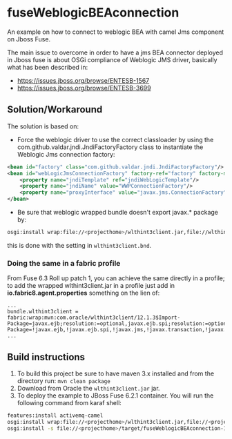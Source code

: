 # fuseWeblogicBEAconnection
An example on how to connect to weblogic BEA with camel Jms component on Jboss Fuse.

The main issue to overcome in order to have a jms BEA connector deployed in Jboss fuse is about OSGi compliance of Weblogic JMS driver, basically what has been described in:
  - https://issues.jboss.org/browse/ENTESB-1567
  - https://issues.jboss.org/browse/ENTESB-3699

## Solution/Workaround

The solution is based on:
  
  - Force the weblogic driver to use the correct classloader by using the com.github.valdar.jndi.JndiFactoryFactory class to instantiate the Weblogic Jms connection factory:
```xml
<bean id="factory" class="com.github.valdar.jndi.JndiFactoryFactory"/>
<bean id="webLogicJmsConnectionFactory" factory-ref="factory" factory-method="createJndiObjectFactory" init-method="afterPropertiesSet">
    <property name="jndiTemplate" ref="jndiWebLogicTemplate"/>
    <property name="jndiName" value="WWPConnectionFactory"/>
    <property name="proxyInterface" value="javax.jms.ConnectionFactory"/>
</bean>
```

  - Be sure that weblogic wrapped bundle doesn't export javax.* package by: 
```bash
osgi:install wrap:file://<projecthome>/wlthint3client.jar,file://wlthint3client.bnd/wlthint3client.bnd
```
this is done with the setting in `wlthint3client.bnd`.

### Doing the same in a fabric profile
From Fuse 6.3 Roll up patch 1, you can achieve the same directly in a profile; to add the wrapped wlthint3client.jar in a profile just add in **io.fabric8.agent.properties** something on the lien of:
```
...
bundle.wlthint3client = fabric:wrap:mvn:com.oracle/wlthint3client/12.1.3$Import-Package=javax.ejb;resolution:=optional,javax.ejb.spi;resolution:=optional,javax.jms;resolution:=optional,javax.transaction;resolution:=optional,javax.transaction.xa;resolution:=optional,javax.xml.stream;resolution:=optional,*;resolution:=optional&Export-Package=!javax.ejb,!javax.ejb.spi,!javax.jms,!javax.transaction,!javax.transaction.xa,!javax.xml.stream,*
...
```

## Build instructions

  1. To build this project be sure to have maven 3.x installed and from the <projecthome> directory run: `mvn clean package`
  2. Download from Oracle the `wlthint3client.jar` jar.
  3. To deploy the example to JBoss Fuse 6.2.1 container. You will run the following command from karaf shell:
```bash 
features:install activemq-camel
osgi:install wrap:file://<projecthome>/wlthint3client.jar,file://<projecthome>/wlthint3client.bnd
osgi:install -s file://<projecthome>/target/fuseWeblogicBEAconnection-1.0.0-SNAPSHOT.jar
```